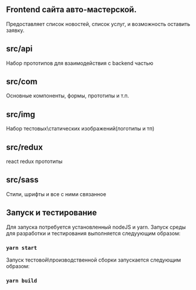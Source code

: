 
Frontend сайта авто-мастерской.
----

Предоставляет список новостей, список услуг, и возможность оставить заявку.


src/api
-
Набор прототипов для взаимодействия с backend частью

src/com
-
Основные компоненты, формы, прототипы и т.п.

src/img
-
Набор тестовых\статических изображений(логотипы и тп)

src/redux
-
react redux прототипы

src/sass
-
Стили, шрифты и все с ними связанное


Запуск и тестирование
----

Для запуска потребуется установленный nodeJS и yarn.
Запуск среды для разработки и тестирования выполняется следуующим образом:
### `yarn start`

Запуск тестовой\производственной сборки запускается следующим образом:
### `yarn build`
